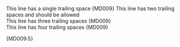 This line has a single trailing space {MD009} 
This line has two trailing spaces and should be allowed  
This line has three trailing spaces {MD009}   
This line has four trailing spaces {MD009}    
 
{MD009:5}

